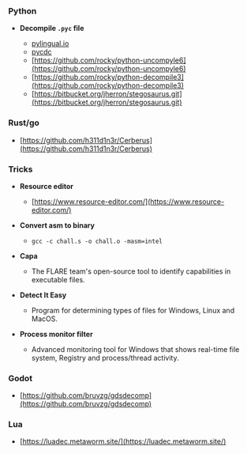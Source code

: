 ### Python
  - **Decompile `.pyc` file**
  
    - [pylingual.io](https://pylingual.io/)
    - [pycdc](https://github.com/zrax/pycdc)
    - [https://github.com/rocky/python-uncompyle6](https://github.com/rocky/python-uncompyle6)
    - [https://github.com/rocky/python-decompile3](https://github.com/rocky/python-decompile3)
    - [https://bitbucket.org/jherron/stegosaurus.git](https://bitbucket.org/jherron/stegosaurus.git)

### Rust/go
  
  - [https://github.com/h311d1n3r/Cerberus](https://github.com/h311d1n3r/Cerberus)

### Tricks

- **Resource editor**
    - [https://www.resource-editor.com/](https://www.resource-editor.com/)
      
- **Convert asm to binary**

  - `gcc -c chall.s -o chall.o -masm=intel`

- **Capa**

  - The FLARE team's open-source tool to identify capabilities in executable files.

- **Detect It Easy**

  - Program for determining types of files for Windows, Linux and MacOS.

- **Process monitor filter**

  - Advanced monitoring tool for Windows that shows real-time file system, Registry and process/thread activity.

### Godot

  - [https://github.com/bruvzg/gdsdecomp](https://github.com/bruvzg/gdsdecomp)

### Lua

  - [https://luadec.metaworm.site/](https://luadec.metaworm.site/)

